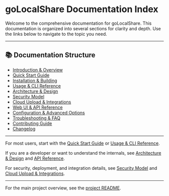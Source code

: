 # goLocalShare Documentation Index

Welcome to the comprehensive documentation for goLocalShare. This documentation is organized into several sections for clarity and depth. Use the links below to navigate to the topic you need.

---

## 📚 Documentation Structure

- [Introduction & Overview](./introduction.md)
- [Quick Start Guide](./quickstart.md)
- [Installation & Building](./installation.md)
- [Usage & CLI Reference](./usage.md)
- [Architecture & Design](./architecture.md)
- [Security Model](./security.md)
- [Cloud Upload & Integrations](./cloud.md)
- [Web UI & API Reference](./api.md)
- [Configuration & Advanced Options](./configuration.md)
- [Troubleshooting & FAQ](./troubleshooting.md)
- [Contributing Guide](./contributing.md)
- [Changelog](./changelog.md)

---

For most users, start with the [Quick Start Guide](./quickstart.md) or [Usage & CLI Reference](./usage.md).

If you are a developer or want to understand the internals, see [Architecture & Design](./architecture.md) and [API Reference](./api.md).

For security, deployment, and integration details, see [Security Model](./security.md) and [Cloud Upload & Integrations](./cloud.md).

---

For the main project overview, see the [project README](../README.md). 